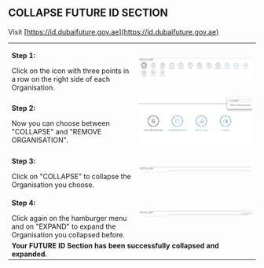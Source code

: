 ## COLLAPSE FUTURE ID SECTION  <br>

Visit [https://id.dubaifuture.gov.ae](https://id.dubaifuture.gov.ae)

<table>
  <thead>
  </thead>
  <tbody>
    <tr>
    <td style="text-align: left"><p><b>Step 1:</b></p>Click on the icon with three points in a row on the right side of each Organisation.</td>
    <td style="text-align: center"><img src="collapse01.JPG" alt="Collapse 1"></td>
    </tr>
    <tr>
    <td style="text-align: left"><p><b>Step 2:</b></p>Now you can choose between "COLLAPSE" and "REMOVE ORGANISATION".</td>
    <td style="text-align: center"><img src="collapse02.jpg" alt="Collapse 2"></td>
    </tr>
    <tr>
    <td style="text-align: left"><p><b>Step 3:</b></p>Click on "COLLAPSE" to collapse the Organisation you choose.</td>
    <td style="text-align: center"><img src="collapse03.JPG" alt="Collapse 3"></td>
    </tr>
    <tr>
    <td style="text-align: left"><p><b>Step 4:</b></p>Click again on the hamburger menu and on "EXPAND" to expand the Organisation you collapsed before.</td>
    <td style="text-align: center"><img src="fidexpand.JPG" alt="Collapse 3"></td>
    </tr>
    <tr>
      <tr><td colspan="3"><b>Your FUTURE ID Section has been successfully collapsed and expanded.</b></td>
    </tr>
    </tbody>
</table>
